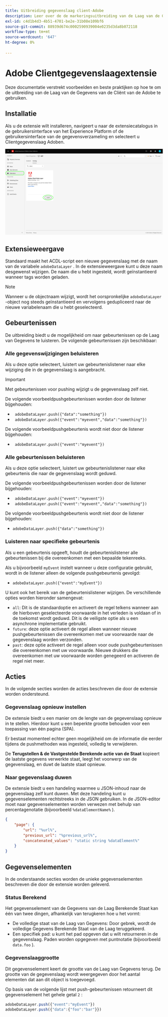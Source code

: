 ```yaml
---
title: Uitbreiding gegevenslaag client-Adobe
description: Leer over de de markeringsuitbreiding van de Laag van de Gegevens van de Cliënt van de Adobe in Adobe Experience Platform.
exl-id: c4d1b4d3-4b51-4701-be2e-31b08e109bf6
source-git-commit: 88939d674c0002590939004e0235d3da8b072118
workflow-type: tm+mt
source-wordcount: '647'
ht-degree: 0%

---
```


# Adobe Clientgegevenslaagextensie

Deze documentatie verstrekt voorbeelden en beste praktijken op hoe te om de uitbreiding van de Laag van de Gegevens van de Cliënt van de Adobe te gebruiken.

<!-- (Missing document?)
If you would like to have more details on development consideration, [please reach this page](./dev.md). -->

## Installatie

Als u de extensie wilt installeren, navigeert u naar de extensiecatalogus in de gebruikersinterface van het Experience Platform of de gebruikersinterface van de gegevensverzameling en selecteert u Clientgegevenslaag Adoben.

![ ACDL de mening van de Uitbreiding in Catalogus ](./images/catalog.png)

<!-- (GitHub link?)
There is also the possibility to fork this project. You can download this github project, realize the change that you deem required for your specific use-case and re-upload it on your Organization as a private extension.
This installation will not be supported on our end.<br>
>[!NOTE]
>
> _Consider renaming the extension name in the extension.json file_ -->

## Extensieweergave

Standaard maakt het ACDL-script een nieuwe gegevenslaag met de naam van de variabele `adobeDataLayer` . In de extensieweergave kunt u deze naam desgewenst wijzigen. De naam die u hebt ingesteld, wordt geïnstantieerd wanneer tags worden geladen.

>[!NOTE]
>
>Wanneer u de objectnaam wijzigt, wordt het oorspronkelijke `adobeDataLayer` -object nog steeds geïnstantieerd en vervolgens gedupliceerd naar de nieuwe variabelenaam die u hebt geselecteerd.

## Gebeurtenissen

De uitbreiding biedt u de mogelijkheid om naar gebeurtenissen op de Laag van Gegevens te luisteren. De volgende gebeurtenissen zijn beschikbaar:

### Alle gegevenswijzigingen beluisteren

Als u deze optie selecteert, luistert uw gebeurtenislistener naar elke wijziging die in de gegevenslaag is aangebracht.

>[!IMPORTANT]
>
>Met gebeurtenissen voor pushing wijzigt u de gegevenslaag zelf niet.

De volgende voorbeeldpushgebeurtenissen worden door de listener bijgehouden:

* ` adobeDataLayer.push({"data":"something"})`
* ` adobeDataLayer.push({"event":"myevent","data":"something"})`

De volgende voorbeeldpushgebeurtenis wordt niet door de listener bijgehouden:

* ` adobeDataLayer.push({"event":"myevent"})`

### Alle gebeurtenissen beluisteren

Als u deze optie selecteert, luistert uw gebeurtenislistener naar elke gebeurtenis die naar de gegevenslaag wordt geduwd.

De volgende voorbeeldpushgebeurtenissen worden door de listener bijgehouden:

* ` adobeDataLayer.push({"event":"myevent"})`
* ` adobeDataLayer.push({"event":"myevent","data":"something"})`

De volgende voorbeeldpushgebeurtenis wordt niet door de listener bijgehouden:

* ` adobeDataLayer.push({"data":"something"}) `

### Luisteren naar specifieke gebeurtenis

Als u een gebeurtenis opgeeft, houdt de gebeurtenislistener alle gebeurtenissen bij die overeenkomen met een bepaalde tekenreeks.

Als u bijvoorbeeld `myEvent` instelt wanneer u deze configuratie gebruikt, wordt in de listener alleen de volgende pushgebeurtenis gevolgd:

* `adobeDataLayer.push({"event":"myEvent"})`

U kunt ook het bereik van de gebeurtenislistener wijzigen. De verschillende opties worden hieronder samengevat:

* `all`: Dit is de standaardoptie en activeert de regel telkens wanneer aan de hierboven geselecteerde voorwaarde in het verleden is voldaan of in de toekomst wordt geduwd. Dit is de veiligste optie als u een asynchrone implementatie gebruikt.
* `future`: deze optie activeert de regel alleen wanneer nieuwe pushgebeurtenissen die overeenkomen met uw voorwaarde naar de gegevenslaag worden verzonden.
* `past`: deze optie activeert de regel alleen voor oude pushgebeurtenissen die overeenkomen met uw voorwaarde. Nieuwe drukkers die overeenkomen met uw voorwaarde worden genegeerd en activeren de regel niet meer.

## Acties

In de volgende secties worden de acties beschreven die door de extensie worden ondersteund.

### Gegevenslaag opnieuw instellen

De extensie biedt u een manier om de lengte van de gegevenslaag opnieuw in te stellen. Hierdoor kunt u een beperkte grootte behouden voor een toepassing van één pagina (SPA).

Er bestaat momenteel echter geen mogelijkheid om de informatie die eerder tijdens de pushmethoden was ingesteld, volledig te verwijderen.

De **Terugstellen &amp; de Vastgestelde Berekende actie van de Staat** kopieert de laatste gegevens verwerkte staat, leegt het voorwerp van de gegevenslaag, en duwt de laatste staat opnieuw.

### Naar gegevenslaag duwen

De extensie biedt u een handeling waarmee u JSON-inhoud naar de gegevenslaag zelf kunt duwen. Met deze handeling kunt u gegevenselementen rechtstreeks in de JSON gebruiken. In de JSON-editor moet naar gegevenselementen worden verwezen met behulp van percentagenotatie (bijvoorbeeld `%dataElementName%` ).

```json
{
    "page": {
        "url": "%url%",
        "previous_url": "%previous_url%",
        "concatenated_values": "static string %dataElement%"
    }
}
```

## Gegevenselementen

In de onderstaande secties worden de unieke gegevenselementen beschreven die door de extensie worden geleverd.

### Status Berekend

Het gegevenselement van de Gegevens van de Laag Berekende Staat kan één van twee dingen, afhankelijk van terugkeren hoe u het vormt:

* De volledige staat van de Laag van Gegevens: Door gebrek, wordt de volledige Gegevens Berekende Staat van de Laag teruggekeerd.
* Een specifiek pad: u kunt het pad opgeven dat u wilt retourneren in de gegevenslaag. Paden worden opgegeven met puntnotatie (bijvoorbeeld `data.foo` ).

### Gegevenslaaggrootte

Dit gegevenselement keert de grootte van de Laag van Gegevens terug. De grootte van de gegevenslaag wordt weergegeven door het aantal elementen dat aan dit object is toegevoegd.

Op basis van de volgende lijst met push-gebeurtenissen retourneert dit gegevenselement het gehele getal `2` :

```js
adobeDataLayer.push({"event":"myEvent"})
adobeDataLayer.push({"data":{"foo":"bar"}})
```
